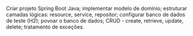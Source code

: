 Criar projeto Spring Boot Java; implementar modelo de domínio; estruturar camadas lógicas: resource, service, repositor; configurar banco de dados de teste (H2); povoar o banco de dados; CRUD - create, retrieve, update, delete; tratamento de exceções.
